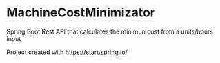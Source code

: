 # MachineCostMinimizator
Spring Boot Rest API that calculates the minimun cost from a units/hours input

Project created with https://start.spring.io/

